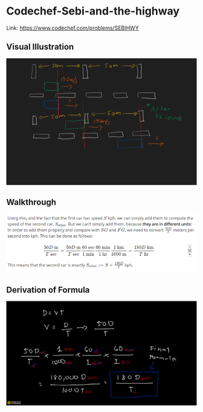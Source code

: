 # Codechef-Sebi-and-the-highway
Link: https://www.codechef.com/problems/SEBIHWY
## Visual Illustration
![](vis.png)
## Walkthrough
![](formula.PNG)
## Derivation of Formula
![](Ziteboard.png)
